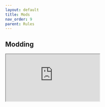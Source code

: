 ```yaml
---
layout: default
title: Mods
nav_order: 9
parent: Rules
---
```

## Modding

<iframe src="https://docs.google.com/document/d/e/2PACX-1vT__stKLIf1RBkR1t01YaDnJh_R0hFeol5JlK0R-W-CzMDydPc7US4TI4GUzgNgW7YNSs0P4MiKbPPh/pub?embedded=true"></iframe>